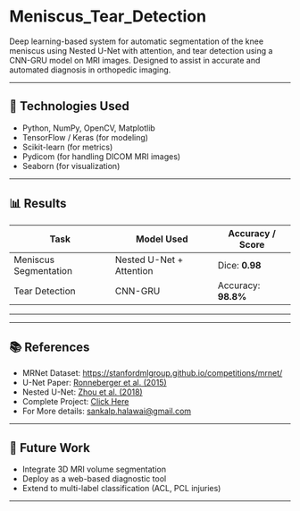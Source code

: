 # Meniscus_Tear_Detection
Deep learning-based system for automatic segmentation of the knee meniscus using Nested U-Net with attention, and tear detection using a CNN-GRU model on MRI images. Designed to assist in accurate and automated diagnosis in orthopedic imaging.


---

## 🔧 Technologies Used

- Python, NumPy, OpenCV, Matplotlib
- TensorFlow / Keras (for modeling)
- Scikit-learn (for metrics)
- Pydicom (for handling DICOM MRI images)
- Seaborn (for visualization)

---

## 📊 Results

| Task                | Model Used               | Accuracy / Score |
|---------------------|--------------------------|------------------|
| Meniscus Segmentation | Nested U-Net + Attention | Dice: **0.98** |
| Tear Detection        | CNN-GRU                  | Accuracy: **98.8%** |

---



---

## 📚 References

- MRNet Dataset: https://stanfordmlgroup.github.io/competitions/mrnet/
- U-Net Paper: [Ronneberger et al. (2015)](https://arxiv.org/abs/1505.04597)
- Nested U-Net: [Zhou et al. (2018)](https://arxiv.org/abs/1805.04366)
- Complete Project: [Click Here](https://drive.google.com/drive/folders/1btel0osrMEvESIuL0W_s-ameWWUUUHCk?usp=drive_link)
- For More details: sankalp.halawai@gmail.com
---

## 🚀 Future Work

- Integrate 3D MRI volume segmentation  
- Deploy as a web-based diagnostic tool  
- Extend to multi-label classification (ACL, PCL injuries)

---



